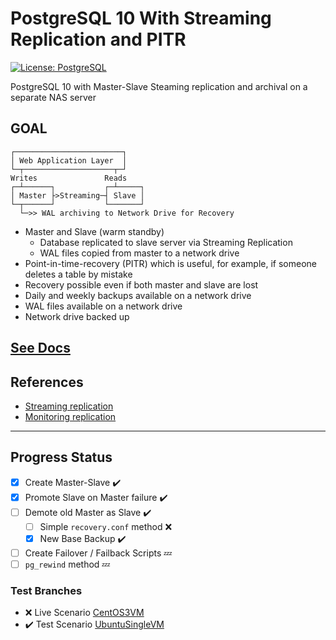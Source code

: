# PostgreSQL 10 With Streaming Replication and PITR
[![License: PostgreSQL](https://img.shields.io/badge/license-PostgreSQL-blue.svg)](https://www.postgresql.org/about/licence/)

PostgreSQL 10 with Master-Slave Steaming replication and archival on a separate NAS server

## GOAL

```
┌────────────────────────┐
│ Web Application Layer  │ 
└─┬────────────────────┬─┘ 
Writes	             Reads
┌─┴──────┐           ┌─┴─────┐
│ Master ├>Streaming─┤ Slave │  
└─┬──────┘           └───────┘	    
  └─>> WAL archiving to Network Drive for Recovery               
```
* Master and Slave (warm standby)
    * Database replicated to slave server via Streaming Replication
    * WAL files copied from master to a network drive
* Point-in-time-recovery (PITR) which is useful, for example, if someone deletes a table by mistake
* Recovery possible even if both master and slave are lost
* Daily and weekly backups available on a network drive
* WAL files available on a network drive
* Network drive backed up

## [See Docs](https://github.com/arashpath/postgresql10-replication/wiki)

## References
- [Streaming replication](https://snippets.aktagon.com/snippets/824-postgresql-10-with-streaming-replication-and-pitr)
- [Monitoring replication](https://pgdash.io/blog/monitoring-postgres-replication.html)

----
## Progress Status
- [x] Create Master-Slave :heavy_check_mark:
- [x] Promote Slave on Master failure :heavy_check_mark:
- [ ] Demote old Master as Slave :heavy_check_mark:
  - [ ] Simple `recovery.conf` method :x:
  - [x] New Base Backup :heavy_check_mark:
- [ ] Create Failover / Failback Scripts :zzz:
- [ ] `pg_rewind` method :zzz:
### Test Branches
- :x: Live Scenario [CentOS3VM](../CentOS3VM/CentOS3VM)
- :heavy_check_mark: Test Scenario [UbuntuSingleVM](../UbuntuSingleVM/UbuntuSingleVM)